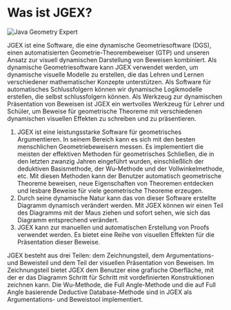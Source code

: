 # Was ist JGEX?

![Java Geometry Expert](/help/images/headline.jpg)

JGEX ist eine Software, die eine dynamische Geometriesoftware (DGS), einen automatisierten Geometrie-Theorembeweiser (GTP) und unseren Ansatz zur visuell dynamischen Darstellung von Beweisen kombiniert. Als dynamische Geometriesoftware kann JGEX verwendet werden, um dynamische visuelle Modelle zu erstellen, die das Lehren und Lernen verschiedener mathematischer Konzepte unterstützen. Als Software für automatisches Schlussfolgern können wir dynamische Logikmodelle erstellen, die selbst schlussfolgern können. Als Werkzeug zur dynamischen Präsentation von Beweisen ist JGEX ein wertvolles Werkzeug für Lehrer und Schüler, um Beweise für geometrische Theoreme mit verschiedenen dynamischen visuellen Effekten zu schreiben und zu präsentieren.

1. JGEX ist eine leistungsstarke Software für geometrisches Argumentieren. In seinem Bereich kann es sich mit den besten menschlichen Geometriebeweisern messen. Es implementiert die meisten der effektiven Methoden für geometrisches Schließen, die in den letzten zwanzig Jahren eingeführt wurden, einschließlich der deduktiven Basismethode, der Wu-Methode und der Vollwinkelmethode, etc. Mit diesen Methoden kann der Benutzer automatisch geometrische Theoreme beweisen, neue Eigenschaften von Theoremen entdecken und lesbare Beweise für viele geometrische Theoreme erzeugen.
2. Durch seine dynamische Natur kann das von dieser Software erstellte Diagramm dynamisch verändert werden. Mit JGEX können wir einen Teil des Diagramms mit der Maus ziehen und sofort sehen, wie sich das Diagramm entsprechend verändert.
3. JGEX kann zur manuellen und automatischen Erstellung von Proofs verwendet werden. Es bietet eine Reihe von visuellen Effekten für die Präsentation dieser Beweise. 

JGEX besteht aus drei Teilen: dem Zeichnungsteil, dem Argumentations- und Beweisteil und dem Teil der visuellen Präsentation von Beweisen. Im Zeichnungsteil bietet JGEX dem Benutzer eine grafische Oberfläche, mit der er das Diagramm Schritt für Schritt mit vordefinierten Konstruktionen zeichnen kann. Die Wu-Methode, die Full Angle-Methode und die auf Full Angle basierende Deductive Database-Methode sind in JGEX als Argumentations- und Beweistool implementiert.


